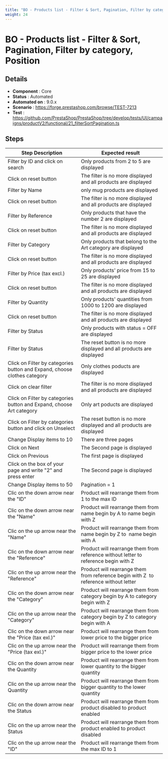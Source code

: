 ```yaml
---
title: "BO - Products list - Filter & Sort, Pagination, Filter by category, Position"
weight: 24
---
```


# BO - Products list - Filter & Sort, Pagination, Filter by category, Position
## Details
* **Component** : Core
* **Status** : Automated
* **Automated on** : 9.0.x
* **Scenario** : https://forge.prestashop.com/browse/TEST-7213
* **Test** : https://github.com/PrestaShop/PrestaShop/tree/develop/tests/UI/campaigns/productV2/functional/21_filterSortPagination.ts

## Steps
| Step Description | Expected result |
| ----- | ----- |
| Filter by ID and click on search | Only products from 2 to 5 are displayed |
| Click on reset button | The filter is no more displayed and all products are displayed |
| Filter by Name | only mug products are displayed |
| Click on reset button | The filter is no more displayed and all products are displayed |
| Filter by Reference | Only products that have the number 2 are displayed |
| Click on reset button | The filter is no more displayed and all products are displayed |
| Filter by Category | Only products that belong to the Art category are displayed |
| Click on reset button | The filter is no more displayed and all products are displayed |
| Filter by Price (tax excl.) | Only products' price from 15 to 25 are displayed |
| Click on reset button | The filter is no more displayed and all products are displayed |
| Filter by Quantity | Only products' quantities from 1000 to 1200 are displayed |
| Click on reset button | The filter is no more displayed and all products are displayed |
| Filter by Status | Only products with status = OFF are displayed |
| Filter by Status | The reset button is no more displayed and all products are displayed |
| Click on Filter by categories button and Expand, choose clothes category | Only clothes poducts are displayed |
| Click on clear filter | The filter is no more displayed and all products are displayed |
| Click on Filter by categories button and Expand, choose Art category | Only art poducts are displayed |
| Click on Filter by categories button and click on Unselect | The reset button is no more displayed and all products are displayed |
| Change Display items to 10 | There are three pages |
| Click on Next | The Second page is displayed |
| Click on Previous | The first page is displayed |
| Click on the box of your page and write "2" and press enter | The Second page is displayed |
| Change Display items to 50 | Pagination = 1 |
| Clic on the down arrow near the "ID" | Product will rearrange them from 1 to the max ID |
| Clic on the down arrow near the "Name" | Product will rearrange them from name begin by A to name begin with Z |
| Clic on the up arrow near the "Name" | Product will rearrange them from name begin by Z to  name begin with A |
| Clic on the down arrow near the "Reference" | Product will rearrange them from reference without letter to reference begin with Z |
| Clic on the up arrow near the "Reference" | Product will rearrange them from reference begin with Z  to reference without letter |
| Clic on the down arrow near the "Category" | Product will rearrange them from category begin by A to category begin with Z |
| Clic on the up arrow near the "Category" | Product will rearrange them from category begin by Z to category begin with A |
| Clic on the down arrow near the "Price (tax exl.)" | Product will rearrange them from lower price to the bigger price |
| Clic on the up arrow near the "Price (tax exl.)" | Product will rearrange them from bigger price to the lower price |
| Clic on the down arrow near the Quantity | Product will rearrange them from lower quantity to the bigger quantity |
| Clic on the up arrow near the Quantity | Product will rearrange them from bigger quantity to the lower quantity |
| Clic on the down arrow near the Status | Product will rearrange them from product disabled to product enabled |
| Clic on the up arrow near the Status | Product will rearrange them from product enabled to product disabled |
| Clic on the up arrow near the "ID" | Product will rearrange them from the max ID to 1 |
